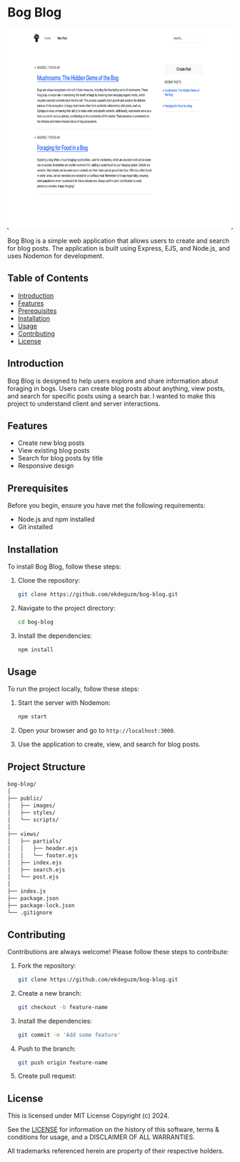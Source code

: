 # Bog Blog

<div align="center">
    <img alt="Screenshot" src="./public/images/bog-blog.png" height="450px">
</div>

Bog Blog is a simple web application that allows users to create and search for blog posts. The application is built using Express, EJS, and Node.js, and uses Nodemon for development.

## Table of Contents

- [Introduction](#introduction)
- [Features](#features)
- [Prerequisites](#prerequisites)
- [Installation](#installation)
- [Usage](#usage)
- [Contributing](#contributing)
- [License](#license)

## Introduction

Bog Blog is designed to help users explore and share information about foraging in bogs. Users can create blog posts about anything, view posts, and search for specific posts using a search bar. I wanted to make this project to understand client and server interactions.

## Features

- Create new blog posts
- View existing blog posts
- Search for blog posts by title
- Responsive design

## Prerequisites

Before you begin, ensure you have met the following requirements:

- Node.js and npm installed
- Git installed

## Installation

To install Bog Blog, follow these steps:

1. Clone the repository:

   ```sh
   git clone https://github.com/ekdeguzm/bog-blog.git
   ```

2. Navigate to the project directory:

   ```sh
   cd bog-blog
   ```

3. Install the dependencies:
   ```sh
   npm install
   ```

## Usage

To run the project locally, follow these steps:

1. Start the server with Nodemon:

   ```sh
   npm start
   ```

2. Open your browser and go to `http://localhost:3000`.

3. Use the application to create, view, and search for blog posts.

## Project Structure

```plaintext
bog-blog/
│
├── public/
│   ├── images/
│   ├── styles/
│   └── scripts/
│
├── views/
│   ├── partials/
│   │   ├── header.ejs
│   │   └── footer.ejs
│   ├── index.ejs
│   ├── search.ejs
│   └── post.ejs
│
├── index.js
├── package.json
├── package-lock.json
└── .gitignore
```

## Contributing

Contributions are always welcome! Please follow these steps to contribute:

1. Fork the repository:

   ```sh
   git clone https://github.com/ekdeguzm/bog-blog.git
   ```

2. Create a new branch:

   ```sh
   git checkout -b feature-name
   ```

3. Install the dependencies:

   ```sh
   git commit -m 'Add some feature'

   ```

4. Push to the branch:

   ```sh
   git push origin feature-name
   ```

5. Create pull request:

## License

This is licensed under MIT License Copyright (c) 2024.

See the [LICENSE](https://github.com/ekdeguzm/blog/blob/main/LICENSE) for information on the history of this software, terms & conditions for usage, and a DISCLAIMER OF ALL WARRANTIES.

All trademarks referenced herein are property of their respective holders.
